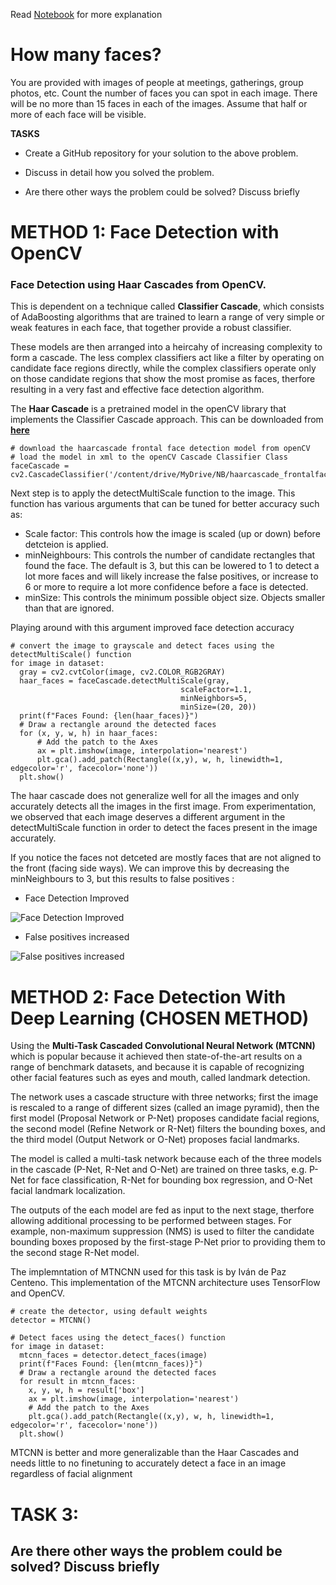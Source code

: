 Read [Notebook](https://github.com/SSInimgba/Face-Detection/blob/main/Face_Detection_and_Count.ipynb) for more explanation

# How many faces?

You are provided with images of people at meetings, gatherings, group photos, etc. Count the number of faces you can spot in each image. There will be no more than 15 faces in each of the images. Assume that half or more of each face will be visible.

**TASKS**
 

- Create a GitHub repository for your solution to the above problem.

- Discuss in detail how you solved the problem.
- Are there other ways the problem could be solved? Discuss briefly



# METHOD 1: Face Detection with OpenCV

### Face Detection using Haar Cascades from  OpenCV. 


This is dependent on a technique called **Classifier Cascade**, which consists of AdaBoosting algorithms that are trained to learn a range of very simple or weak features in each face, that together provide a robust classifier.

 These models are then arranged into a heircahy of increasing complexity to form a cascade. The less complex classifiers act like a filter by operating on candidate face regions directly, while the complex classifiers operate only on those candidate regions that show the most promise as faces, therfore resulting in a very fast and effective face detection algorithm. 


The **Haar Cascade** is a pretrained model in the openCV library that implements the Classifier Cascade approach. This can be downloaded from [**here**](https://raw.githubusercontent.com/opencv/opencv/master/data/haarcascades/haarcascade_frontalface_default.xml)


```
# download the haarcascade frontal face detection model from openCV
# load the model in xml to the openCV Cascade Classifier Class
faceCascade = cv2.CascadeClassifier('/content/drive/MyDrive/NB/haarcascade_frontalface_default.xml')
```

Next step is to apply the detectMultiScale function to the image. This function has various arguments that can be tuned for better accuracy such as:
-  Scale factor: This controls how the image is scaled (up or down) before detcteion is applied.
- minNeighbours: This controls the number of candidate rectangles that found the face. The default is 3, but this can be lowered to 1 to detect a lot more faces and will likely increase the false positives, or increase to 6 or more to require a lot more confidence before a face is detected.
- minSize: This controls the minimum possible object size. Objects smaller than that are ignored.

Playing around with this argument improved face detection accuracy


```
# convert the image to grayscale and detect faces using the detectMultiScale() function
for image in dataset:
  gray = cv2.cvtColor(image, cv2.COLOR_RGB2GRAY)
  haar_faces = faceCascade.detectMultiScale(gray, 
                                      scaleFactor=1.1,
                                      minNeighbors=5,
                                      minSize=(20, 20))
  print(f"Faces Found: {len(haar_faces)}")
  # Draw a rectangle around the detected faces
  for (x, y, w, h) in haar_faces:
      # Add the patch to the Axes
      ax = plt.imshow(image, interpolation='nearest')
      plt.gca().add_patch(Rectangle((x,y), w, h, linewidth=1, edgecolor='r', facecolor='none'))
  plt.show()
```

The haar cascade does not generalize well for all the images and only accurately detects all the images in the first image. From experimentation, we observed that each image deserves a different argument in the detectMultiScale function in order to detect the faces present in the image accurately.

If you notice the faces not detceted are mostly faces that are not aligned to the front (facing side ways). We can improve this by decreasing the minNeighbours to 3, but this results to false positives
: 


  -  Face Detection Improved
  
  ![Face Detection Improved](https://drive.google.com/uc?id=1KjKb3CFRIhai6IH6kawVHODA0Xc33McX)


  -  False positives increased

   ![False positives increased](https://drive.google.com/uc?id=1Iouyt3YnhcZOZ1P4KxGjM4gh5VdFZJOb)


# METHOD 2: Face Detection With Deep Learning (CHOSEN METHOD)

Using the **Multi-Task Cascaded Convolutional Neural Network (MTCNN)** which is popular because it achieved then state-of-the-art results on a range of benchmark datasets, and because it is capable of recognizing other facial features such as eyes and mouth, called landmark detection.

 The network uses a cascade structure with three networks; first the image is rescaled to a range of different sizes (called an image pyramid), then the first model (Proposal Network or P-Net) proposes candidate facial regions, the second model (Refine Network or R-Net) filters the bounding boxes, and the third model (Output Network or O-Net) proposes facial landmarks. 
 
 The model is called a multi-task network because each of the three models in the cascade (P-Net, R-Net and O-Net) are trained on three tasks, e.g. P-Net for face classification, R-Net for bounding box regression, and O-Net facial landmark localization. 

The outputs of the each model are fed as input to the next stage, therfore allowing additional processing to be performed between stages. For example, non-maximum suppression (NMS) is used to filter the candidate bounding boxes proposed by the first-stage P-Net prior to providing them to the second stage R-Net model. 

The implemntation of MTNCNN used for this task is by Iván de Paz Centeno.  This implementation of the MTCNN architecture uses TensorFlow and OpenCV.


```
# create the detector, using default weights
detector = MTCNN()
```


```
# Detect faces using the detect_faces() function
for image in dataset:
  mtcnn_faces = detector.detect_faces(image)
  print(f"Faces Found: {len(mtcnn_faces)}")
  # Draw a rectangle around the detected faces
  for result in mtcnn_faces:
    x, y, w, h = result['box']
    ax = plt.imshow(image, interpolation='nearest')
    # Add the patch to the Axes
    plt.gca().add_patch(Rectangle((x,y), w, h, linewidth=1, edgecolor='r', facecolor='none'))
  plt.show()
```

MTCNN is better and more generalizable than the Haar Cascades and needs little to no finetuning to accurately detect a face in an image regardless of facial alignment





# TASK 3:
## Are there other ways the problem could be solved? Discuss briefly
